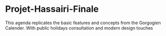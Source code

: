 # Projet-Hassairi-Finale
This agenda replicates the basic features and concepts from the Gorgogien Calender. With public holidays consultation and modern design touches 
